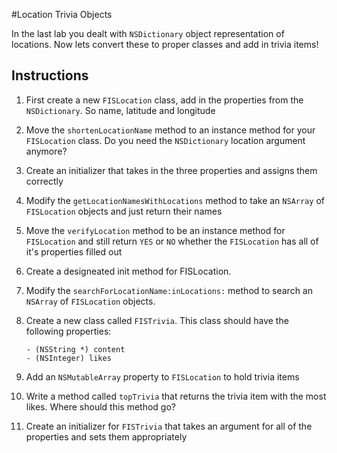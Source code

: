 #Location Trivia Objects

In the last lab you dealt with `NSDictionary` object representation of locations. Now lets convert these to proper classes and add in trivia items!

## Instructions

 1. First create a new `FISLocation` class, add in the properties from the `NSDictionary`. So name, latitude and longitude
 2. Move the `shortenLocationName` method to an instance method for your `FISLocation` class. Do you need the `NSDictionary` location argument anymore?
 3. Create an initializer that takes in the three properties and assigns them correctly
 4. Modify the `getLocationNamesWithLocations` method to take an `NSArray` of `FISLocation` objects and just return their names
 5. Move the `verifyLocation` method to be an instance method for `FISLocation` and still return `YES` or `NO` whether the `FISLocation` has all of it's properties filled out
 6. Create a designeated init method for FISLocation.
 6. Modify the `searchForLocationName:inLocations:` method to search an `NSArray` of `FISLocation` objects.
 7. Create a new class called `FISTrivia`. This class should have the following properties:

    ```
    - (NSString *) content
    - (NSInteger) likes
    ```

  8. Add an `NSMutableArray` property to `FISLocation` to hold trivia items
  9. Write a method called `topTrivia` that returns the trivia item with the most likes. Where should this method go?
  10. Create an initializer for `FISTrivia` that takes an argument for all of the properties and sets them appropriately


